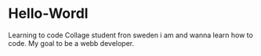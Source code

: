 # Hello-Wordl
Learning to code
Collage student fron sweden i am and wanna learn how to code. My goal to be a webb developer. 
